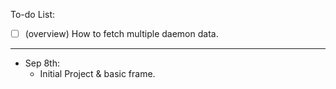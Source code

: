 To-do List:
- [ ] (overview) How to fetch multiple daemon data.

---
- Sep 8th: 
  - Initial Project & basic frame.